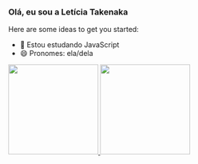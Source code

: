 ### Olá, eu sou a Letícia Takenaka

Here are some ideas to get you started:

- 🌱 Estou estudando JavaScript
- 😄 Pronomes: ela/dela
<div align="left">
  <a href="https://github.com/leticiatakenaka">
  <img height="180em" src="https://github-readme-stats.vercel.app/api?username=leticiatakenaka&show_icons=true&theme=react-purple&include_all_commits=true&count_private=true"/>
  <img height="180em" src="https://github-readme-stats.vercel.app/api/top-langs/?username=leticiatakenaka&layout=compact&langs_count=7&theme=react"/>
</div>
